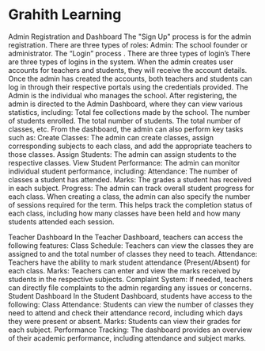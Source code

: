 # Grahith Learning
Admin Registration and Dashboard
The "Sign Up" process is for the admin registration. There are three types of roles:
Admin: The school founder or administrator.
The “Login” process . There are three types of login’s 
There are three types of logins in the system. When the admin creates user accounts for teachers and students, they will receive the account details.
Once the admin has created the accounts, both teachers and students can log in through their respective portals using the credentials provided.
The Admin is the individual who manages the school. After registering, the admin is directed to the Admin Dashboard, where they can view various statistics, including:
Total fee collections made by the school.
The number of students enrolled.
The total number of students.
The total number of classes, etc.
From the dashboard, the admin can also perform key tasks such as:
Create Classes: The admin can create classes, assign corresponding subjects to each class, and add the appropriate teachers to those classes.
Assign Students: The admin can assign students to the respective classes.
View Student Performance: The admin can monitor individual student performance, including:
Attendance: The number of classes a student has attended.
Marks: The grades a student has received in each subject.
Progress: The admin can track overall student progress for each class.
When creating a class, the admin can also specify the number of sessions required for the term. This helps track the completion status of each class, including how many classes have been held and how many students attended each session.


Teacher Dashboard
In the Teacher Dashboard, teachers can access the following features:
Class Schedule: Teachers can view the classes they are assigned to and the total number of classes they need to teach.
Attendance: Teachers have the ability to mark student attendance (Present/Absent) for each class.
Marks: Teachers can enter and view the marks received by students in the respective subjects.
Complaint System: If needed, teachers can directly file complaints to the admin regarding any issues or concerns.
Student Dashboard
In the Student Dashboard, students have access to the following:
Class Attendance: Students can view the number of classes they need to attend and check their attendance record, including which days they were present or absent.
Marks: Students can view their grades for each subject.
Performance Tracking: The dashboard provides an overview of their academic performance, including attendance and subject marks.
